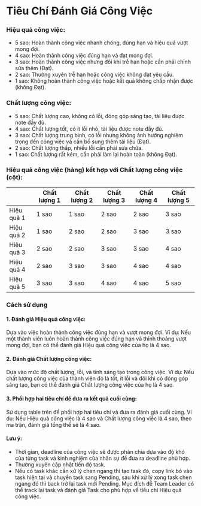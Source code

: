 # Tiêu Chí Đánh Giá Công Việc

### Hiệu quả công việc:

- 5 sao: Hoàn thành công việc nhanh chóng, đúng hạn và hiệu quả vượt mong đợi.
- 4 sao: Hoàn thành công việc đúng hạn và đạt mong đợi.
- 3 sao: Hoàn thành công việc nhưng đôi khi trễ hạn hoặc cần phải chỉnh sửa thêm (Đạt).
- 2 sao: Thường xuyên trễ hạn hoặc công việc không đạt yêu cầu.
- 1 sao: Không hoàn thành công việc hoặc kết quả không chấp nhận được (không Đạt).

### Chất lượng công việc:

- 5 sao: Chất lượng cao, không có lỗi, đóng góp sáng tạo, tài liệu được note đầy đủ.
- 4 sao: Chất lượng tốt, có ít lỗi nhỏ, tài liệu được note đầy đủ.
- 3 sao: Chất lượng trung bình, có lỗi nhưng không ảnh hưởng nghiêm trọng đến công việc và cần bổ sung thêm tài liệu (Đạt).
- 2 sao: Chất lượng thấp, nhiều lỗi cần phải sửa chữa.
- 1 sao: Chất lượng rất kém, cần phải làm lại hoàn toàn (không Đạt).


### Hiệu quả công việc (hàng) kết hợp với Chất lượng công việc (cột):

|            | Chất lượng 1 | Chất lượng 2 | Chất lượng 3 | Chất lượng 4 | Chất lượng 5 |
| ---------- | ------------ | ------------ | ------------ | ------------ | ------------ |
| Hiệu quả 1 | 1 sao        | 1 sao        | 2 sao        | 2 sao        | 3 sao        |
| Hiệu quả 2 | 1 sao        | 2 sao        | 2 sao        | 3 sao        | 3 sao        |
| Hiệu quả 3 | 2 sao        | 2 sao        | 3 sao        | 3 sao        | 4 sao        |
| Hiệu quả 4 | 2 sao        | 3 sao        | 3 sao        | 4 sao        | 4 sao        |
| Hiệu quả 5 | 3 sao        | 3 sao        | 4 sao        | 4 sao        | 5 sao        |

### Cách sử dụng
#### 1. Đánh giá Hiệu quả công việc:

Dựa vào việc hoàn thành công việc đúng hạn và vượt mong đợi.
Ví dụ: Nếu một thành viên luôn hoàn thành công việc đúng hạn và thỉnh thoảng vượt mong đợi, bạn có thể đánh giá Hiệu quả công việc của họ là 4 sao.

#### 2. Đánh giá Chất lượng công việc:

Dựa vào mức độ chất lượng, lỗi, và tính sáng tạo trong công việc.
Ví dụ: Nếu chất lượng công việc của thành viên đó là tốt, ít lỗi và đôi khi có đóng góp sáng tạo, bạn có thể đánh giá Chất lượng công việc của họ là 4 sao.

#### 3. Phối hợp hai tiêu chí để đưa ra kết quả cuối cùng:

Sử dụng table trên để phối hợp hai tiêu chí và đưa ra đánh giá cuối cùng.
Ví dụ: Nếu Hiệu quả công việc là 4 sao và Chất lượng công việc là 4 sao, theo ma trận, đánh giá tổng thể sẽ là 4 sao.

#### Lưu ý:
- Thời gian, deadline của công việc sẽ được phân chia dựa vào độ khó của từng task và kinh nghiệm của nhân sự để đưa ra deadline phù hợp.
- Thường xuyên cập nhật tiến độ task. 
- Nếu có task khác cần xử lý chen ngang thì tạo task đó, copy link bỏ vào task hiện tại và chuyển task sang Pending, sau khi xử lý xong task chen ngang đó thì back trở lại task mới Pending. Mục đích để Team Leader có thể track lại task và đánh giá Task cho phù hợp về tiêu chí Hiệu quả công việc.